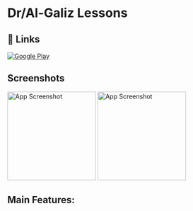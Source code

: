 # Dr/Al-Galiz Lessons


## 🔗 Links
<a href="https://play.google.com/store/apps/details?id=com.etateck.al8aleez" target="_new"><img src="https://img.shields.io/badge/Google Play-Download-green?style=github&amp;logo=google&amp;logoColor=white" alt="Google Play"></a>


## Screenshots

<img src="https://play-lh.googleusercontent.com/KwTGH4DwOrMC6dVNzhryl3HQMwjdInD4HGPkhpsB416IHrIq-x64QqISlOMzGuwLcXWz=w1052-h592-rw" alt="App Screenshot" width="200"/>
<img src="https://play-lh.googleusercontent.com/vS2HE68U8ajg9HNij854xu5xGimWAwi4aj1uHvvsuITW1hDmgaTW96fS1f3PN7c_GZs=w1052-h592-rw" alt="App Screenshot" width="200"/>


## Main Features:
